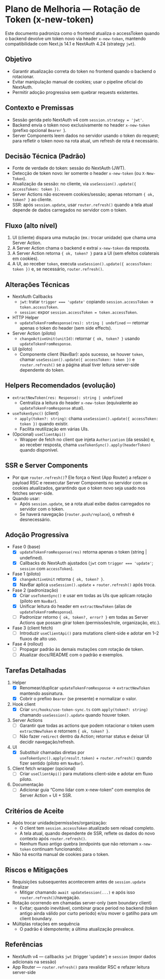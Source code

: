 # Plano de Melhoria — Rotação de Token (x-new-token)

Este documento padroniza como o frontend atualiza o accessToken quando o backend devolve um token novo via header `x-new-token`, mantendo compatibilidade com Next.js 14.1 e NextAuth 4.24 (strategy `jwt`).

## Objetivo
- Garantir atualização correta do token no frontend quando o backend o rotacionar.
- Evitar manipulação manual de cookies; usar o pipeline oficial do NextAuth.
- Permitir adoção progressiva sem quebrar requests existentes.

## Contexto e Premissas
- Sessão gerida pelo NextAuth v4 com `session.strategy = 'jwt'`.
- Backend envia o token novo exclusivamente no header `x-new-token` (prefixo opcional `Bearer `).
- Server Components leem dados no servidor usando o token do request; para refletir o token novo na rota atual, um refresh de rota é necessário.

## Decisão Técnica (Padrão)
- Fonte de verdade do token: sessão do NextAuth (JWT).
- Detecção de token novo: ler somente o header `x-new-token` (ou `X-New-Token`).
- Atualização da sessão: no cliente, via `useSession().update({ accessToken: token })`.
- Server Actions não escrevem cookies/sessão; apenas retornam `{ ok, token? }` ao cliente.
- SSR: após `session.update`, usar `router.refresh()` quando a tela atual depende de dados carregados no servidor com o token.

## Fluxo (alto nível)
1) UI (cliente) dispara uma mutação (ex.: trocar unidade) que chama uma Server Action.
2) A Server Action chama o backend e extrai `x-new-token` da resposta.
3) A Server Action retorna `{ ok, token? }` para a UI (sem efeitos colaterais em cookies).
4) A UI, ao receber `token`, executa `useSession().update({ accessToken: token })` e, se necessário, `router.refresh()`.

## Alterações Técnicas
- NextAuth Callbacks
  - `jwt`: tratar `trigger === 'update'` copiando `session.accessToken` → `token.accessToken`.
  - `session`: expor `session.accessToken = token.accessToken`.
- HTTP Helper
  - `updateTokenFromResponse(res): string | undefined` — retornar apenas o token do header (sem side effects).
- Server Action (piloto)
  - `changeActiveUnit(unitId)`: retornar `{ ok, token? }` usando `updateTokenFromResponse`.
- UI (piloto)
  - Componente client (NavBar): após sucesso, se houver `token`, chamar `useSession().update({ accessToken: token })` e `router.refresh()` se a página atual tiver leitura server-side dependente do token.

## Helpers Recomendados (evolução)
- `extractNewToken(res: Response): string | undefined`
  - Centraliza a leitura do header `x-new-token` (equivalente ao `updateTokenFromResponse` atual).
- `useTokenSync()` (client)
  - `apply(token?: string)`: chama `useSession().update({ accessToken: token })` quando existir.
  - Facilita reutilização em várias UIs.
- (Opcional) `useClientApi()`
  - Wrapper de fetch no client que injeta `Authorization` (da sessão) e, ao receber resposta, chama `useTokenSync().apply(headerToken)` quando disponível.

## SSR e Server Components
- Por que `router.refresh()`? Ele força o Next (App Router) a refazer o payload RSC e reexecutar Server Components no servidor com os cookies atualizados, garantindo que o token novo seja usado nos fetches server-side.
- Quando usar:
  - Após `session.update`, se a rota atual exibe dados carregados no servidor com o token.
  - Se haverá navegação (`router.push/replace`), o refresh é desnecessário.

## Adoção Progressiva
- Fase 0 (base)
  - [x] `updateTokenFromResponse(res)` retorna apenas o token (string | undefined).
  - [x] Callbacks do NextAuth ajustados (`jwt` com `trigger === 'update'`; `session` com `accessToken`).
- Fase 1 (piloto)
  - [x] `changeActiveUnit` retorna `{ ok, token? }`.
  - [x] NavBar aplica `useSession().update` + `router.refresh()` após troca.
- Fase 2 (padronização)
  - [x] Criar `useTokenSync()` e usar em todas as UIs que aplicam rotação (piloto em `NavBar`).
  - [x] Unificar leitura do header em `extractNewToken` (alias de `updateTokenFromResponse`).
  - [ ] Padronizar retorno `{ ok, token?, error? }` em todas as Server Actions que possam girar token (permissões/role, organização, etc.).
- Fase 3 (client fetch)
  - [ ] Introduzir `useClientApi()` para mutations client-side e adotar em 1–2 fluxos de alto uso.
- Fase 4 (rollout)
  - [ ] Propagar padrão às demais mutações com rotação de token.
  - [ ] Atualizar docs/README com o padrão e exemplos.

## Tarefas Detalhadas
1) Helper
   - [x] Renomear/duplicar `updateTokenFromResponse` → `extractNewToken` mantendo assinatura.
   - [x] Cobrir o prefixo `Bearer` (se presente) e normalizar o valor.
2) Hook client
   - [x] Criar `src/hooks/use-token-sync.ts` com `apply(token?: string)` chamando `useSession().update` quando houver token.
3) Server Actions
   - [ ] Garantir que todas as actions que podem rotacionar o token usem `extractNewToken` e retornem `{ ok, token? }`.
   - [ ] Não fazer `redirect` dentro da Action; retornar status e deixar UI decidir navegação/refresh.
4) UI
   - [x] Substituir chamadas diretas por `useTokenSync().apply(result.token)` + `router.refresh()` quando fizer sentido (piloto em `NavBar`).
5) Client fetch wrapper (opcional)
   - [ ] Criar `useClientApi()` para mutations client-side e adotar em fluxo piloto.
6) Documentação
   - [ ] Adicionar guia “Como lidar com x-new-token” com exemplos de Server Action + UI + SSR.

## Critérios de Aceite
- Após trocar unidade/permissões/organização:
  - O client tem `session.accessToken` atualizado sem reload completo.
  - A tela atual, quando dependente de SSR, reflete os dados do novo contexto após `router.refresh()`.
  - Nenhum fluxo antigo quebra (endpoints que não retornam `x-new-token` continuam funcionando).
- Não há escrita manual de cookies para o token.

## Riscos e Mitigações
- Requisições subsequentes acontecerem antes de `session.update` finalizar
  - Mitigar chamando `await updateSession(...)` e após isso `router.refresh()`/navegação.
- Rotação ocorrendo em chamadas server-only (sem boundary client)
  - Evitar; quando inevitável, combinar grace period no backend (token antigo ainda válido por curto período) e/ou mover o gatilho para um client boundary.
- Múltiplas rotações em sequência
  - O padrão é idempotente; a última atualização prevalece.

## Referências
- NextAuth v4 — callbacks `jwt` (trigger 'update') e `session` (expor dados adicionais na sessão)
- App Router — `router.refresh()` para revalidar RSC e refazer leitura server-side
